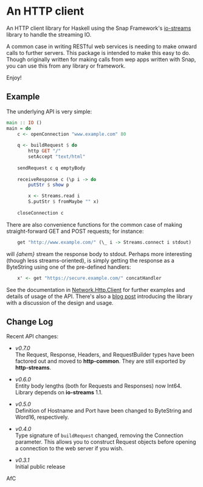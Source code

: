 An HTTP client
==============

An HTTP client library for Haskell using the Snap Framework's
[io-streams](https://github.com/snapframework/io-streams) library to
handle the streaming IO.
<!-- replace with link to hackage when it is released -->

A common case in writing RESTful web services is needing to make onward calls
to further servers. This package is intended to make this easy to do.
Though originally written for making calls from wep apps written with
Snap, you can use this from any library or framework.

Enjoy!

Example
-------

The underlying API is very simple:

```haskell
main :: IO ()
main = do
    c <- openConnection "www.example.com" 80
    
    q <- buildRequest $ do
        http GET "/"
        setAccept "text/html"
    
    sendRequest c q emptyBody
    
    receiveResponse c (\p i -> do
    	putStr $ show p

    	x <- Streams.read i
    	S.putStr $ fromMaybe "" x)
    
    closeConnection c
```

There are also convenience functions for the common case of making
straight-forward GET and POST requests; for instance:

```haskell
    get "http://www.example.com/" (\_ i -> Streams.connect i stdout)
```

will _{ahem}_ stream the response body to stdout. Perhaps more
interesting (though less streams-oriented), is simply getting the
response as a ByteString using one of the pre-defined handlers:

```haskell
    x' <- get "https://secure.example.com/" concatHandler
```

See the documentation in
[Network.Http.Client](http://research.operationaldynamics.com/projects/http-streams/doc/Network-Http-Client.html)
for further examples and details of usage of the API. There's also a [blog
post](http://blogs.operationaldynamics.com/andrew/software/haskell/http-streams-introduction)
introducing the library with a discussion of the design and usage.

Change Log
---------

Recent API changes:

* _v0.7.0_  
	The Request, Response, Headers, and RequestBuilder types have been
	factored out and moved to **http-common**. They are still exported
	by **http-streams**.

* _v0.6.0_  
	Entity body lengths (both for Requests and Responses) now Int64.
	Library depends on **io-streams** 1.1.

* _v0.5.0_  
	Definition of Hostname and Port have been changed to ByteString
	and Word16, respectively.

* _v0.4.0_  
	Type signature of `buildRequest` changed, removing the Connection
	parameter. This allows you to construct Request objects before
	opening a connection to the web server if you wish.

* _v0.3.1_  
	Initial public release

AfC

